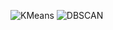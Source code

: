 ![KMeans](https://github.com/user-attachments/assets/f1c7795c-f2a5-48db-ac0d-8d55bb4f470b)
![DBSCAN](https://github.com/user-attachments/assets/b917afb0-1b34-4b93-ae77-67062cdb8952)
